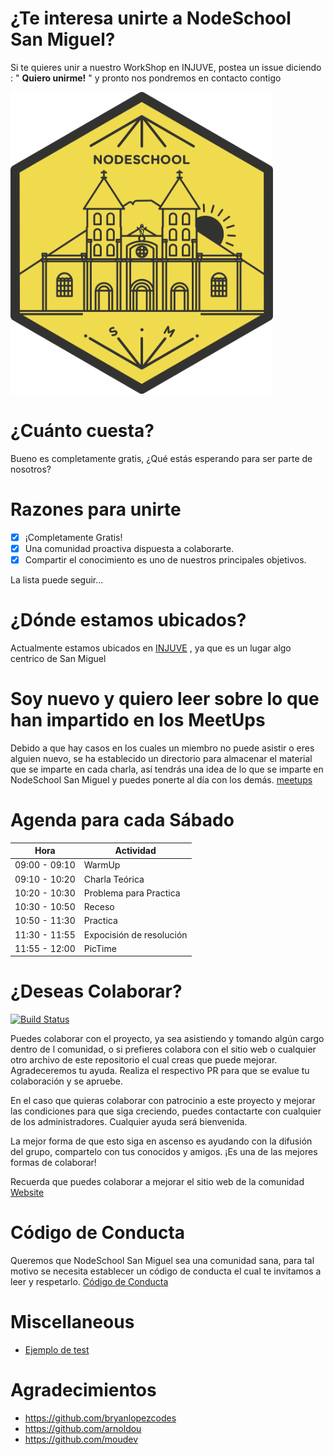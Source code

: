 # ¿Te interesa unirte a NodeSchool San Miguel?
Si te quieres unir a nuestro WorkShop en INJUVE, postea un issue diciendo : " __Quiero unirme!__ " y pronto nos pondremos en contacto contigo

<img src="./logo.svg" width="420">

# ¿Cuánto cuesta?
Bueno es completamente gratis, ¿Qué estás esperando para ser parte de nosotros?

# Razones para unirte
- [x] ¡Completamente Gratis!
- [x] Una comunidad proactiva dispuesta a colaborarte.
- [x] Compartir el conocimiento es uno de nuestros principales objetivos.

La lista puede seguir...

# ¿Dónde estamos ubicados?
Actualmente estamos ubicados en [INJUVE](https://www.google.com/maps/place/Injuve+Swimming+Pool/@13.4805052,-88.1763071,17z/data=!3m1!4b1!4m5!3m4!1s0x8f7b2a7a14f8d5c3:0x385d67c125f3654!8m2!3d13.4805052!4d-88.1741184)
, ya que es un lugar algo centrico de San Miguel

# Soy nuevo y quiero leer sobre lo que han impartido en los MeetUps
Debido a que hay casos en los cuales un miembro no puede asistir o eres alguien nuevo, se ha establecido un directorio para almacenar el material que se imparte en cada charla, así tendrás una idea de lo que se imparte en NodeSchool San Miguel y puedes ponerte al día con los demás. [meetups](meetups)

# Agenda para cada Sábado
| Hora | Actividad |
|-|-|
| 09:00 - 09:10| WarmUp|
| 09:10 - 10:20| Charla Teórica|
| 10:20 - 10:30| Problema para Practica|
| 10:30 - 10:50| Receso|
| 10:50 - 11:30| Practica
| 11:30 - 11:55| Expocisión de resolución|
| 11:55 - 12:00| PicTime|

# ¿Deseas Colaborar?
[![Build Status](https://travis-ci.org/nodeschool/sanmiguel.svg?branch=master)](https://travis-ci.org/nodeschool/sanmiguel)

Puedes colaborar con el proyecto, ya sea asistiendo y tomando algún cargo dentro de l comunidad, o si prefieres colabora con el sitio web o cualquier otro archivo de este repositorio el cual creas que puede mejorar. Agradeceremos tu ayuda. Realiza el respectivo PR para que se evalue tu colaboración y se apruebe.

En el caso que quieras colaborar con patrocinio a este proyecto y mejorar las condiciones para que siga creciendo, puedes contactarte con cualquier de los administradores. Cualquier ayuda será bienvenida.

La mejor forma de que esto siga en ascenso es ayudando con la difusión del grupo, compartelo con tus conocidos y amigos. ¡Es una de las mejores formas de colaborar!

Recuerda que puedes colaborar a mejorar el sitio web de la comunidad [Website](website)

# Código de Conducta
Queremos que NodeSchool San Miguel sea una comunidad sana, para tal motivo se necesita establecer un código de conducta el cual te invitamos a leer y respetarlo. [Código de Conducta](CODE_OF_CONDUCT.md)


# Miscellaneous
- [Ejemplo de test](tests.md)

# Agradecimientos 
- https://github.com/bryanlopezcodes
- https://github.com/arnoldou
- https://github.com/moudev
